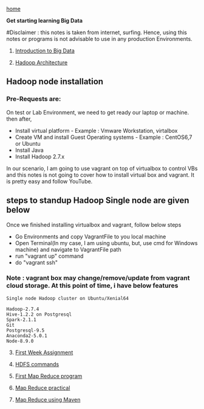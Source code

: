 [home](https://github.com/psanthoshkumar/BigDataLearning/wiki)

**Get starting learning Big Data**

#Disclaimer : this notes is taken from internet, surfing. Hence, using this notes or programs is not advisable to use in any production Environments. 

1. [Introduction to Big Data](https://github.com/psanthoshkumar/BigDataLearning/wiki/1.-Introduction-to-Big-Data)

2. [Hadoop Architecture](https://github.com/psanthoshkumar/BigDataLearning/wiki/2.-Hadoop-Architecture)

## Hadoop node installation

### Pre-Requests are:

On test or Lab Environment, we need to get ready our laptop or machine. then after,

* Install virtual platform - Example : Vmware Workstation, virtalbox
* Create VM and install Guest Operating systems - Example : CentOS6,7 or Ubuntu
* Install Java
* Install Hadoop 2.7.x

In our scenario, I am going to use vagrant on top of virtualbox to control VBs and this notes is not going to cover how to install virtual box and vagrant. It is pretty easy and follow YouTube. 

## steps to standup Hadoop Single node are given below

Once we finished installing virtualbox and vagrant, follow below steps

* Go Environments and copy VagrantFile to you local machine
* Open Terminal(In my case, I am using ubuntu, but, use cmd for Windows machine) and navigate to VagrantFile path
* run "vagrant up" command
* do "vagrant ssh"

### Note : vagrant box may change/remove/update from vagrant cloud storage. At this point of time, i have below features

	Single node Hadoop cluster on Ubuntu/Xenial64

	Hadoop-2.7.4
	Hive-1.2.2 on Postgresql
	Spark-2.1.1
	Git
	Postgresql-9.5
	Anaconda2-5.0.1
	Node-8.9.0




3. [First Week Assignment](https://github.com/psanthoshkumar/BigDataLearning/wiki/3.-First-Week-Assignment)

4. [HDFS commands](https://github.com/psanthoshkumar/BigDataLearning/wiki/4.-HDFS-commands)

5. [First Map Reduce program](https://github.com/psanthoshkumar/BigDataLearning/wiki/5.-First-Map-Reduce-program)

6. [Map Reduce practical](https://github.com/psanthoshkumar/BigDataLearning/wiki/6.-Map-Reduce-practical)

7. [Map Reduce using Maven](https://github.com/psanthoshkumar/BigDataLearning/wiki/7.-Map-Reduce-using-Maven)

